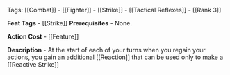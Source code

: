 Tags: [[Combat]] - [[Fighter]] - [[Strike]] - [[Tactical Reflexes]] - [[Rank 3]]

**Feat Tags** - [[Strike]]
**Prerequisites** - None.

**Action Cost** - [[Feature]]

**Description** - At the start of each of your turns when you regain your actions, you gain an additional [[Reaction]] that can be used only to make a [[Reactive Strike]]